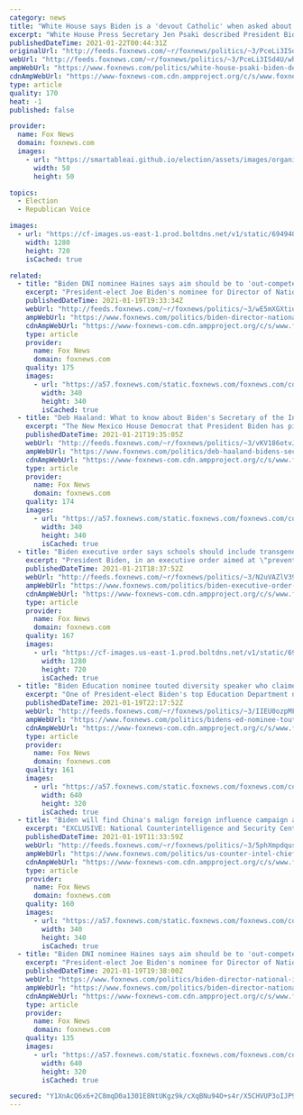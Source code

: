 ```yaml
---
category: news
title: "White House says Biden is a 'devout Catholic' when asked about abortion policies"
excerpt: "White House Press Secretary Jen Psaki described President Biden as a \"devout Catholic\" after being asked about his stances on taxpayer funding for abortion."
publishedDateTime: 2021-01-22T00:44:31Z
originalUrl: "http://feeds.foxnews.com/~r/foxnews/politics/~3/PceLi3ISd4U/white-house-psaki-biden-devout-catholic"
webUrl: "http://feeds.foxnews.com/~r/foxnews/politics/~3/PceLi3ISd4U/white-house-psaki-biden-devout-catholic"
ampWebUrl: "https://www.foxnews.com/politics/white-house-psaki-biden-devout-catholic.amp"
cdnAmpWebUrl: "https://www-foxnews-com.cdn.ampproject.org/c/s/www.foxnews.com/politics/white-house-psaki-biden-devout-catholic.amp"
type: article
quality: 170
heat: -1
published: false

provider:
  name: Fox News
  domain: foxnews.com
  images:
    - url: "https://smartableai.github.io/election/assets/images/organizations/foxnews.com-50x50.jpg"
      width: 50
      height: 50

topics:
  - Election
  - Republican Voice

images:
  - url: "https://cf-images.us-east-1.prod.boltdns.net/v1/static/694940094001/ad6f975f-2399-413d-a8ab-145d8c6f7a59/a3cbad7f-2295-4d5f-8b56-7ffdfa70f118/1280x720/match/image.jpg"
    width: 1280
    height: 720
    isCached: true

related:
  - title: "Biden DNI nominee Haines says aim should be to 'out-compete China'"
    excerpt: "President-elect Joe Biden's nominee for Director of National Intelligence Avril Haines said, if confirmed, she would focus on providing intelligence to support efforts to \"out-compete China,\" while committing to doing more training to educate Americans on the country's malign foreign influence."
    publishedDateTime: 2021-01-19T19:33:34Z
    webUrl: "http://feeds.foxnews.com/~r/foxnews/politics/~3/wE5mXGXtiuM/biden-director-national-intelligence-haines-china"
    ampWebUrl: "https://www.foxnews.com/politics/biden-director-national-intelligence-haines-china.amp"
    cdnAmpWebUrl: "https://www-foxnews-com.cdn.ampproject.org/c/s/www.foxnews.com/politics/biden-director-national-intelligence-haines-china.amp"
    type: article
    provider:
      name: Fox News
      domain: foxnews.com
    quality: 175
    images:
      - url: "https://a57.foxnews.com/static.foxnews.com/foxnews.com/content/uploads/2020/10/340/340/brooke-singman-headshot.jpg?ve=1&tl=1"
        width: 340
        height: 340
        isCached: true
  - title: "Deb Haaland: What to know about Biden's Secretary of the Interior nominee"
    excerpt: "The New Mexico House Democrat that President Biden has picked to lead the Department of the Interior will be -- if confirmed -- the first Native American Cabinet secretary, but her views on the hot-button issue of fracking have been met with resistance from conservatives. "
    publishedDateTime: 2021-01-21T19:35:05Z
    webUrl: "http://feeds.foxnews.com/~r/foxnews/politics/~3/vKV186otvJs/deb-haaland-bidens-secretary-of-the-interior-nominee-explained"
    ampWebUrl: "https://www.foxnews.com/politics/deb-haaland-bidens-secretary-of-the-interior-nominee-explained.amp"
    cdnAmpWebUrl: "https://www-foxnews-com.cdn.ampproject.org/c/s/www.foxnews.com/politics/deb-haaland-bidens-secretary-of-the-interior-nominee-explained.amp"
    type: article
    provider:
      name: Fox News
      domain: foxnews.com
    quality: 174
    images:
      - url: "https://a57.foxnews.com/static.foxnews.com/foxnews.com/content/uploads/2018/09/340/340/i-zxjs75c-xl.jpg?ve=1&tl=1"
        width: 340
        height: 340
        isCached: true
  - title: "Biden executive order says schools should include transgender athletes in girls' sports"
    excerpt: "President Biden, in an executive order aimed at \"preventing and combating discrimination on the basis of gender identity or sexual orientation,\" is calling on schools across the country to allow transgender athletes to participate in the sport of their gender identity."
    publishedDateTime: 2021-01-21T18:37:52Z
    webUrl: "http://feeds.foxnews.com/~r/foxnews/politics/~3/N2uVAZlV39w/biden-executive-order-schools-transgender-athletes-girls-sports"
    ampWebUrl: "https://www.foxnews.com/politics/biden-executive-order-schools-transgender-athletes-girls-sports.amp"
    cdnAmpWebUrl: "https://www-foxnews-com.cdn.ampproject.org/c/s/www.foxnews.com/politics/biden-executive-order-schools-transgender-athletes-girls-sports.amp"
    type: article
    provider:
      name: Fox News
      domain: foxnews.com
    quality: 167
    images:
      - url: "https://cf-images.us-east-1.prod.boltdns.net/v1/static/694940094001/12ee0e3c-a55a-4da5-8135-66d94c20ca83/5ce8239b-b177-46a5-83df-a0f384867e2d/1280x720/match/image.jpg"
        width: 1280
        height: 720
        isCached: true
  - title: "Biden Education nominee touted diversity speaker who claimed schools 'spirit murder' Black children"
    excerpt: "One of President-elect Biden's top Education Department nominees hosted a diversity training during which she gave an \"extremely complimentary\" introduction to its featured speaker, who has accused public schools of \"spirit murdering\" of Black children."
    publishedDateTime: 2021-01-19T22:17:52Z
    webUrl: "http://feeds.foxnews.com/~r/foxnews/politics/~3/IIEU0ozpMFU/bidens-ed-nominee-touted-diversity-speaker-who-claimed-schools-spirit-murder-black-children-source-says"
    ampWebUrl: "https://www.foxnews.com/politics/bidens-ed-nominee-touted-diversity-speaker-who-claimed-schools-spirit-murder-black-children-source-says.amp"
    cdnAmpWebUrl: "https://www-foxnews-com.cdn.ampproject.org/c/s/www.foxnews.com/politics/bidens-ed-nominee-touted-diversity-speaker-who-claimed-schools-spirit-murder-black-children-source-says.amp"
    type: article
    provider:
      name: Fox News
      domain: foxnews.com
    quality: 161
    images:
      - url: "https://a57.foxnews.com/static.foxnews.com/foxnews.com/content/uploads/2021/01/640/320/Screen-Shot-2021-01-18-at-8.32.12-PM.jpg?ve=1&tl=1"
        width: 640
        height: 320
        isCached: true
  - title: "Biden will find China's malign foreign influence campaign a 'challenge,' US counter-intel chief says"
    excerpt: "EXCLUSIVE: National Counterintelligence and Security Center Director Bill Evanina said no country poses a \"broader, more severe\" threat to America than China, telling Fox News that its malign foreign influence campaign against the United States will be one of the \"bigger challenges\" for the incoming"
    publishedDateTime: 2021-01-19T11:33:59Z
    webUrl: "http://feeds.foxnews.com/~r/foxnews/politics/~3/5phXmpdqusE/us-counter-intel-chief-says-chinas-malign-foreign-influence-campaign-will-be-challenge-for-biden-admin"
    ampWebUrl: "https://www.foxnews.com/politics/us-counter-intel-chief-says-chinas-malign-foreign-influence-campaign-will-be-challenge-for-biden-admin.amp"
    cdnAmpWebUrl: "https://www-foxnews-com.cdn.ampproject.org/c/s/www.foxnews.com/politics/us-counter-intel-chief-says-chinas-malign-foreign-influence-campaign-will-be-challenge-for-biden-admin.amp"
    type: article
    provider:
      name: Fox News
      domain: foxnews.com
    quality: 160
    images:
      - url: "https://a57.foxnews.com/static.foxnews.com/foxnews.com/content/uploads/2020/10/340/340/brooke-singman-headshot.jpg?ve=1&tl=1"
        width: 340
        height: 340
        isCached: true
  - title: "Biden DNI nominee Haines says aim should be to 'out-compete China'"
    excerpt: "President-elect Joe Biden's nominee for Director of National Intelligence Avril Haines said, if confirmed, she would focus on providing intelligence to support efforts to \"out-compete China,\" while committing to doing more training to educate Americans on the country's malign foreign influence."
    publishedDateTime: 2021-01-19T19:38:00Z
    webUrl: "https://www.foxnews.com/politics/biden-director-national-intelligence-haines-china"
    ampWebUrl: "https://www.foxnews.com/politics/biden-director-national-intelligence-haines-china.amp"
    cdnAmpWebUrl: "https://www-foxnews-com.cdn.ampproject.org/c/s/www.foxnews.com/politics/biden-director-national-intelligence-haines-china.amp"
    type: article
    provider:
      name: Fox News
      domain: foxnews.com
    quality: 135
    images:
      - url: "https://a57.foxnews.com/static.foxnews.com/foxnews.com/content/uploads/2021/01/640/320/Avril-Haines-2.jpg?ve=1&tl=1"
        width: 640
        height: 320
        isCached: true

secured: "Y1XnAcQ6x6+2C8mqD0a1301E8NtUKgz9k/cXqBNu94O+s4r/X5CHVUP3oIJP93vzKYIS+hulvChpkIMpqV+McL0SxV/DkX1nl6tQam0Ffn5OHPEOJIyXUFsKHUQDHYF/KMSavZv9K7qygnUiF3mnYo1hdXzkgH41cwuYVmUOHF1L9NiyW/ssP6jVNxd79DV5pPIjD2qp/ieYmstMLBMILkdSoeYxsouQA1j0PZ2JZjSGJQzYIOeKyNX+0BwC2GZkpdEYtkSdg1Ytbyu6uar7MRZ2hyYzJSKXRT4cJFZlp/z2zE/tcvYFVxCcTKT753TUtV2VtjMcR77uQzNGSolopgwObnDhnJCMspM1M3THkmg=;4OYYh3ulpHhznGs6hfdUyw=="
---
```


